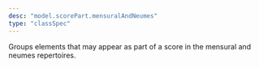 ```yaml
---
desc: "model.scorePart.mensuralAndNeumes"
type: "classSpec"
---
```


Groups elements that may appear as part of a score in the mensural and neumes
repertoires.